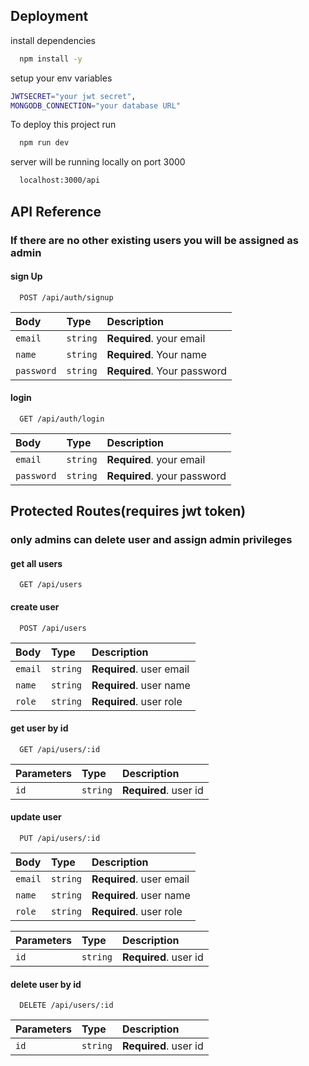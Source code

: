 
## Deployment

 install dependencies

```bash
  npm install -y
```
 setup your env variables

```bash
JWTSECRET="your jwt secret",
MONGODB_CONNECTION="your database URL"
```
To deploy this project run

```bash
  npm run dev
```
server will be running locally on port 3000

```bash
  localhost:3000/api
```


## API Reference

### If there are no other existing users you will be assigned as admin

#### sign Up

```http
  POST /api/auth/signup
```

| Body | Type     | Description                |
| :-------- | :------- | :------------------------- |
| `email` | `string` | **Required**. your email |
| `name` | `string` | **Required**. Your name |
| `password` | `string` | **Required**. Your password |

#### login

```http
  GET /api/auth/login
```

| Body | Type     | Description                       |
| :-------- | :------- | :-------------------------------- |
| `email`      | `string` | **Required**. your email |
| `password`      | `string` | **Required**. your password |

## Protected Routes(requires jwt token)
### only admins can delete user and assign admin privileges

#### get all users

```http
  GET /api/users
```


#### create user

```http
  POST /api/users
```

| Body | Type     | Description                |
| :-------- | :------- | :------------------------- |
| `email` | `string` | **Required**. user email |
| `name` | `string` | **Required**. user name |
| `role` | `string` | **Required**. user role |

#### get user by id

```http
  GET /api/users/:id
```

| Parameters | Type     | Description                |
| :-------- | :------- | :------------------------- |
| `id` | `string` | **Required**. user id |


#### update user

```http
  PUT /api/users/:id
```

| Body | Type     | Description                |
| :-------- | :------- | :------------------------- |
| `email` | `string` | **Required**. user email |
| `name` | `string` | **Required**. user name |
| `role` | `string` | **Required**. user role |


| Parameters | Type     | Description                |
| :-------- | :------- | :------------------------- |
| `id` | `string` | **Required**. user id |


#### delete user by id

```http
  DELETE /api/users/:id
```

| Parameters | Type     | Description                |
| :-------- | :------- | :------------------------- |
| `id` | `string` | **Required**. user id |


